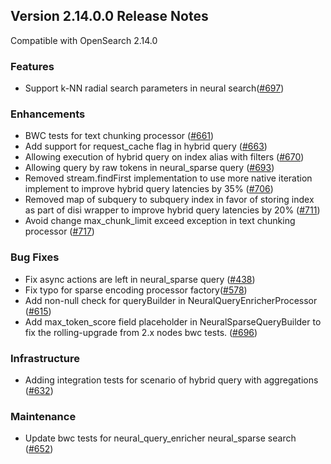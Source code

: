 ## Version 2.14.0.0 Release Notes

Compatible with OpenSearch 2.14.0

### Features
* Support k-NN radial search parameters in neural search([#697](https://github.com/opensearch-project/neural-search/pull/697))
### Enhancements
* BWC tests for text chunking processor ([#661](https://github.com/opensearch-project/neural-search/pull/661))
* Add support for request_cache flag in hybrid query ([#663](https://github.com/opensearch-project/neural-search/pull/663))
* Allowing execution of hybrid query on index alias with filters ([#670](https://github.com/opensearch-project/neural-search/pull/670))
* Allowing query by raw tokens in neural_sparse query ([#693](https://github.com/opensearch-project/neural-search/pull/693))
* Removed stream.findFirst implementation to use more native iteration implement to improve hybrid query latencies by 35% ([#706](https://github.com/opensearch-project/neural-search/pull/706))
* Removed map of subquery to subquery index in favor of storing index as part of disi wrapper to improve hybrid query latencies by 20% ([#711](https://github.com/opensearch-project/neural-search/pull/711))
* Avoid change max_chunk_limit exceed exception in text chunking processor ([#717](https://github.com/opensearch-project/neural-search/pull/717))
### Bug Fixes
* Fix async actions are left in neural_sparse query ([#438](https://github.com/opensearch-project/neural-search/pull/438))
* Fix typo for sparse encoding processor factory([#578](https://github.com/opensearch-project/neural-search/pull/578))
* Add non-null check for queryBuilder in NeuralQueryEnricherProcessor ([#615](https://github.com/opensearch-project/neural-search/pull/615))
* Add max_token_score field placeholder in NeuralSparseQueryBuilder to fix the rolling-upgrade from 2.x nodes bwc tests. ([#696](https://github.com/opensearch-project/neural-search/pull/696))
### Infrastructure
* Adding integration tests for scenario of hybrid query with aggregations ([#632](https://github.com/opensearch-project/neural-search/pull/632))
### Maintenance
* Update bwc tests for neural_query_enricher neural_sparse search ([#652](https://github.com/opensearch-project/neural-search/pull/652))
